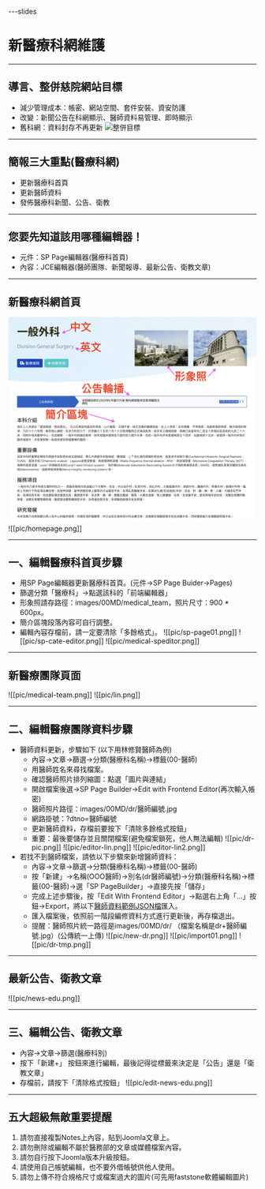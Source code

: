 ---slides
# 新醫療科網維護

---

## 導言、整併慈院網站目標
- 減少管理成本：帳密、網站空間、套件安裝、資安防護
- 改變：新聞公告在科網顯示、醫師資料易管理、即時顯示
- 舊科網：資料封存不再更新
![整併目標](goal2.png)
---
## 簡報三大重點(醫療科網)
- 更新醫療科首頁
- 更新醫師資料
- 發佈醫療科新聞、公告、衛教
---
## 您要先知道該用哪種編輯器！
- 元件：SP Page編輯器(醫療科首頁)
- 內容：JCE編輯器(醫師團隊、新聞報導、最新公告、衛教文章)
---
## 新醫療科網首頁
![測試](pic/homepage.png)
![[pic/homepage.png]]

---
## 一、編輯醫療科首頁步驟
- 用SP Page編輯器更新醫療科首頁。(元件->SP Page Buider->Pages)
- 篩選分類「醫療科」->點選該科的「前端編輯器」
- 形象照請存路徑：images/00MD/medical_team，照片尺寸：900 * 600px。
- 簡介區塊段落內容可自行調整。
- 編輯內容存檔前，請一定要清除「多餘格式」。
![[pic/sp-page01.png]]
![[pic/sp-cate-editor.png]]
![[pic/medical-speditor.png]]

---
## 新醫療團隊頁面

![[pic/medical-team.png]]
![[pic/lin.png]]

---
## 二、編輯醫療團隊資料步驟
- 醫師資料更新，步驟如下 (以下用林修賢醫師為例)
	- 內容->文章->篩選->分類(醫療科名稱)->標籤(00-醫師)
	- 用醫師姓名來尋找檔案。
	- 確認醫師照片排列縮圖：點選「圖片與連結」
	- 開啟檔案後選->SP Page Builder->Edit with Frontend Editor(再次輸入帳密)
	- 醫師照片路徑：images/00MD/dr/醫師編號.jpg
	- 網路掛號：?dtno=醫師編號
	- 更新醫師資料，存檔前要按下「清除多餘格式按鈕」
	- 重要：最後要儲存並且關閉檔案(避免檔案鎖死，他人無法編輯)
![[pic/dr-pic.png]]
![[pic/editor-lin.png]]
![[pic/editor-lin2.png]]
- 若找不到醫師檔案，請依以下步驟來新增醫師資料：
	- 內容->文章->篩選->分類(醫療科名稱)->標籤(00-醫師)
	- 按「新建」->名稱(OOO醫師)->別名(dr醫師編號)->分類(醫療科名稱)->標籤(00-醫師)->選「SP PageBuilder」->直接先按「儲存」
	- 完成上述步驟後，按「Edit With Frontend Editor」->點選右上角「...」按鈕->Export，將以下[醫師資料範例JSON檔](https://drive.google.com/file/d/1oBwWFhSFFyXtu0lAE-Z4JE9h6cTzBJcY/view?usp=sharing)匯入。
	- 匯入檔案後，依照前一階段編修資料方式進行更新後，再存檔退出。
	- 提醒：醫師照片統一路徑是images/00MD/dr/ （檔案名稱是dr+醫師編號.jpg）(公傳統一上傳)
![[pic/new-dr.png]]
![[pic/import01.png]]
![[pic/dr-tmp.png]]

---
## 最新公告、衛教文章
![[pic/news-edu.png]]

---
## 三、編輯公告、衛教文章
- 內容->文章->篩選(醫療科別)
- 按下「新建+」 按鈕來進行編輯，最後記得從標籤來決定是「公告」還是「衛教文章」
- 存檔前，請按下「清除格式按鈕」
![[pic/edit-news-edu.png]]
---
## 五大超級無敵重要提醒
1. 請勿直接複製Notes上內容，貼到Joomla文章上。
2. 請勿刪除或編輯不屬於醫務部的文章或媒體檔案內容。
3. 請勿自行按下Joomla版本升級按鈕。
4. 請使用自己帳號編輯，也不要外借帳號供他人使用。
5. 請勿上傳不符合規格尺寸或檔案過大的圖片(可先用faststone軟體編輯圖片)
